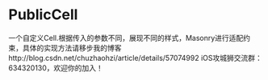 # PublicCell
一个自定义Cell.根据传入的参数不同，展现不同的样式，Masonry进行适配约束，具体的实现方法请移步我的博客http://blog.csdn.net/chuzhaohzi/article/details/57074992
iOS攻城狮交流群：634320130，欢迎你的加入！
